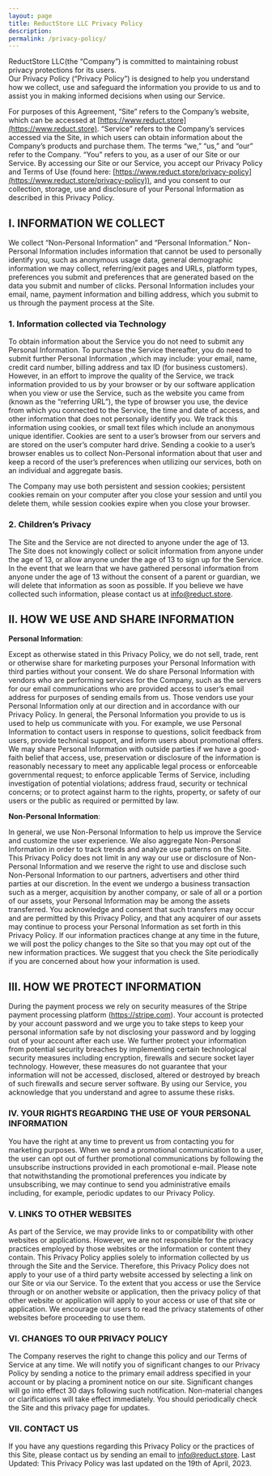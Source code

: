 ```yaml
---
layout: page
title: ReductStore LLC Privacy Policy
description:
permalink: /privacy-policy/
---
```



ReductStore LLC(the “Company”) is committed to maintaining robust privacy protections for its users.  
Our Privacy Policy (“Privacy Policy”) is designed to help you understand how we collect, use and safeguard the
information you provide to us and to assist you in making informed decisions when using our Service.

For purposes of this Agreement, “Site” refers to the Company’s website, which can be accessed
at [https://www.reduct.store](https://www.reduct.store).
“Service” refers to the Company’s services accessed via the Site, in which users can obtain information about the
Company’s products and purchase them.
The terms “we,” “us,” and “our” refer to the Company.
“You” refers to you, as a user of our Site or our Service.
By accessing our Site or our Service, you accept our Privacy Policy and Terms of Use (found
here: [https://www.reduct.store/privacy-policy](https://www.reduct.store/privacy-policy)), and you consent to our collection, storage, use and disclosure of your
Personal Information as described in this Privacy Policy.

## I. INFORMATION WE COLLECT

We collect “Non-Personal Information” and “Personal Information.” Non-Personal Information includes information that
cannot be used to personally identify you, such as anonymous usage data, general demographic information we may collect,
referring/exit pages and URLs, platform types, preferences you submit and preferences that are generated based on the
data you submit and number of clicks. Personal Information includes your email, name, payment information and billing
address, which you submit to us through the payment process at the Site.

### 1. Information collected via Technology

To obtain information about the Service you do not need to submit any Personal Information. To purchase the Service
thereafter, you do need to submit further Personal
Information ,which may include: your email, name, credit card number, billing address and tax ID (for business customers).
However, in an effort to improve the quality of the Service, we track information provided to us by your browser or by
our software application when you view or use the Service, such as the website you came from (known as the “referring
URL”), the type of browser you use, the device from which you connected to the Service, the time and date of access, and
other information that does not personally identify you. We track this information using cookies, or small text files
which include an anonymous unique identifier. Cookies are sent to a user’s browser from our servers and are stored on
the user’s computer hard drive. Sending a cookie to a user’s browser enables us to collect Non-Personal information
about that user and keep a record of the user’s preferences when utilizing our services, both on an individual and
aggregate basis.

The Company may use both persistent and session cookies; persistent cookies remain on your computer after you close your
session and until you delete them, while session cookies expire when you close your browser.

### 2. Children’s Privacy

The Site and the Service are not directed to anyone under the age of 13. The Site does not knowingly collect or solicit
information from anyone under the age of 13, or allow anyone under the age of 13 to sign up for the Service. In the
event that we learn that we have gathered personal information from anyone under the age of 13 without the consent of a
parent or guardian, we will delete that information as soon as possible. If you believe we have collected such
information, please contact us at info@reduct.store.

## II. HOW WE USE AND SHARE INFORMATION

**Personal Information**:

Except as otherwise stated in this Privacy Policy, we do not sell, trade, rent or otherwise share for marketing purposes
your Personal Information with third parties without your consent. We do share Personal Information with vendors who are
performing services for the Company, such as the servers for our email communications who are provided access to user’s
email address for purposes of sending emails from us. Those vendors use your Personal Information only at our direction
and in accordance with our Privacy Policy.
In general, the Personal Information you provide to us is used to help us communicate with you. For example, we use
Personal Information to contact users in response to questions, solicit feedback from users, provide technical support,
and inform users about promotional offers.
We may share Personal Information with outside parties if we have a good-faith belief that access, use, preservation or
disclosure of the information is reasonably necessary to meet any applicable legal process or enforceable governmental
request; to enforce applicable Terms of Service, including investigation of potential violations; address fraud,
security or technical concerns; or to protect against harm to the rights, property, or safety of our users or the public
as required or permitted by law.

**Non-Personal Information**:

In general, we use Non-Personal Information to help us improve the Service and customize the user experience. We also
aggregate Non-Personal Information in order to track trends and analyze use patterns on the Site. This Privacy Policy
does not limit in any way our use or disclosure of Non-Personal Information and we reserve the right to use and disclose
such Non-Personal Information to our partners, advertisers and other third parties at our discretion.
In the event we undergo a business transaction such as a merger, acquisition by another company, or sale of all or a
portion of our assets, your Personal Information may be among the assets transferred. You acknowledge and consent that
such transfers may occur and are permitted by this Privacy Policy, and that any acquirer of our assets may continue to
process your Personal Information as set forth in this Privacy Policy. If our information practices change at any time
in the future, we will post the policy changes to the Site so that you may opt out of the new information practices. We
suggest that you check the Site periodically if you are concerned about how your information is used.

## III. HOW WE PROTECT INFORMATION

During the payment process we rely on security measures of the Stripe payment processing platform (https://stripe.com).
Your account is protected by your account password and we urge you to take steps to keep your personal information safe
by not disclosing your password and by logging out of your account after each use. We further protect your information
from potential security breaches by implementing certain technological security measures including encryption, firewalls
and secure socket layer technology. However, these measures do not guarantee that your information will not be accessed,
disclosed, altered or destroyed by breach of such firewalls and secure server software. By using our Service, you
acknowledge that you understand and agree to assume these risks.

### IV. YOUR RIGHTS REGARDING THE USE OF YOUR PERSONAL INFORMATION

You have the right at any time to prevent us from contacting you for marketing purposes. When we send a promotional
communication to a user, the user can opt out of further promotional communications by following the unsubscribe
instructions provided in each promotional e-mail. Please note that notwithstanding the promotional preferences you
indicate by unsubscribing, we may continue to send you administrative emails including, for example, periodic updates to
our Privacy Policy.

### V. LINKS TO OTHER WEBSITES

As part of the Service, we may provide links to or compatibility with other websites or applications. However, we are
not responsible for the privacy practices employed by those websites or the information or content they contain. This
Privacy Policy applies solely to information collected by us through the Site and the Service. Therefore, this Privacy
Policy does not apply to your use of a third party website accessed by selecting a link on our Site or via our Service.
To the extent that you access or use the Service through or on another website or application, then the privacy policy
of that other website or application will apply to your access or use of that site or application. We encourage our
users to read the privacy statements of other websites before proceeding to use them.

### VI. CHANGES TO OUR PRIVACY POLICY

The Company reserves the right to change this policy and our Terms of Service at any time. We will notify you of
significant changes to our Privacy Policy by sending a notice to the primary email address specified in your account or
by placing a prominent notice on our site. Significant changes will go into effect 30 days following such notification.
Non-material changes or clarifications will take effect immediately. You should periodically check the Site and this
privacy page for updates.

### VII. CONTACT US

If you have any questions regarding this Privacy Policy or the practices of this Site, please contact us by sending an
email to [info@reduct.store](mailto:info@reduct.store).
Last Updated: This Privacy Policy was last updated on the 19th of April, 2023.
 
